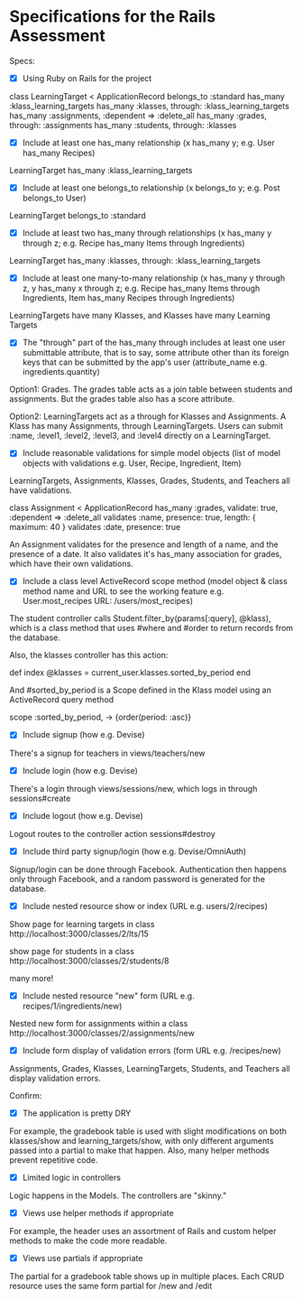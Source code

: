 # Specifications for the Rails Assessment

Specs:
- [x] Using Ruby on Rails for the project

class LearningTarget < ApplicationRecord
  belongs_to :standard
  has_many :klass_learning_targets
  has_many :klasses, through: :klass_learning_targets
  has_many :assignments, :dependent => :delete_all
  has_many :grades, through: :assignments
  has_many :students, through: :klasses


- [x] Include at least one has_many relationship (x has_many y; e.g. User has_many Recipes)

LearningTarget has_many :klass_learning_targets

- [x] Include at least one belongs_to relationship (x belongs_to y; e.g. Post belongs_to User)

LearningTarget belongs_to :standard

- [x] Include at least two has_many through relationships (x has_many y through z; e.g. Recipe has_many Items through Ingredients)

LearningTarget has_many :klasses, through: :klass_learning_targets

- [x] Include at least one many-to-many relationship (x has_many y through z, y has_many x through z; e.g. Recipe has_many Items through Ingredients, Item has_many Recipes through Ingredients)

LearningTargets have many Klasses, and Klasses have many Learning Targets

- [x] The "through" part of the has_many through includes at least one user submittable attribute, that is to say, some attribute other than its foreign keys that can be submitted by the app's user (attribute_name e.g. ingredients.quantity)

Option1: Grades.  The grades table acts as a join table between students and assignments.  But the grades table also has a score attribute.  

Option2: LearningTargets act as a through for Klasses and Assignments.  A Klass has many Assignments, through LearningTargets.  Users can submit :name, :level1, :level2, :level3, and :level4 directly on a LearningTarget.  

- [x] Include reasonable validations for simple model objects (list of model objects with validations e.g. User, Recipe, Ingredient, Item)

LearningTargets, Assignments, Klasses, Grades, Students, and Teachers all have validations.

class Assignment < ApplicationRecord
  has_many :grades, validate: true, :dependent => :delete_all
  validates :name, presence: true, length: { maximum: 40 }
  validates :date, presence: true

An Assignment validates for the presence and length of a name, and the presence of a date.  It also validates it's has_many association for grades, which have their own validations.  


- [x] Include a class level ActiveRecord scope method (model object & class method name and URL to see the working feature e.g. User.most_recipes URL: /users/most_recipes)

The student controller calls Student.filter_by(params[:query], @klass), which is a class method that uses #where and #order to return records from the database.  

Also, the klasses controller has this action:

def index
  @klasses = current_user.klasses.sorted_by_period
end

And #sorted_by_period is a Scope defined in the Klass model using an ActiveRecord query method

scope :sorted_by_period, -> {order(period: :asc)}



- [x] Include signup (how e.g. Devise)

There's a signup for teachers in views/teachers/new

- [x] Include login (how e.g. Devise)

There's a login through views/sessions/new, which logs in through sessions#create

- [x] Include logout (how e.g. Devise)

Logout routes to the controller action sessions#destroy

- [x] Include third party signup/login (how e.g. Devise/OmniAuth)

Signup/login can be done through Facebook.  Authentication then happens only through Facebook, and a random password is generated for the database.  

- [x] Include nested resource show or index (URL e.g. users/2/recipes)

Show page for learning targets in class
http://localhost:3000/classes/2/lts/15

show page for students in a class
http://localhost:3000/classes/2/students/8

many more!

- [x] Include nested resource "new" form (URL e.g. recipes/1/ingredients/new)

Nested new form for assignments within a class
http://localhost:3000/classes/2/assignments/new

- [x] Include form display of validation errors (form URL e.g. /recipes/new)

Assignments, Grades, Klasses, LearningTargets, Students, and Teachers all display validation errors.

Confirm:
- [x] The application is pretty DRY

For example, the gradebook table is used with slight modifications on both klasses/show and learning_targets/show, with only different arguments passed into a partial to make that happen.  Also, many helper methods prevent repetitive code.  

- [x] Limited logic in controllers

Logic happens in the Models.  The controllers are "skinny."

- [x] Views use helper methods if appropriate

For example, the header uses an assortment of Rails and custom helper methods to make the code more readable.

- [x] Views use partials if appropriate

The partial for a gradebook table shows up in multiple places.  Each CRUD resource uses the same form partial for /new and /edit
